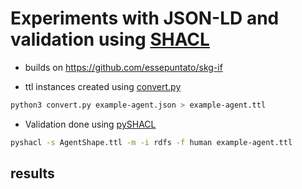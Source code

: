 
# Experiments with JSON-LD and validation using [SHACL](https://www.w3.org/TR/shacl/)

- builds on https://github.com/essepuntato/skg-if

- ttl instances created using [convert.py](https://github.com/essepuntato/skg-if/blob/main/convert.py)

```sh
python3 convert.py example-agent.json > example-agent.ttl
```

- Validation done using [pySHACL](https://github.com/RDFLib/pySHACL)

```sh
pyshacl -s AgentShape.ttl -m -i rdfs -f human example-agent.ttl
```

 ## results

 
